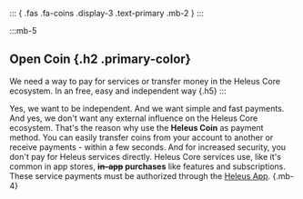 ::: { .fas .fa-coins .display-3 .text-primary .mb-2 } 
:::

:::mb-5
## Open Coin {.h2 .primary-color}
We need a way to pay for services or transfer money in the Heleus Core
ecosystem. In an free, easy and independent way {.h5}
:::

Yes, we want to be independent. And we want simple and fast payments. And yes,
we don't want any external influence on the Heleus Core ecosystem. That's the
reason why use the **Heleus Coin** as payment method. You can easily transfer
coins from your account to another or receive payments - within a few seconds.
And for increased security, you don't pay for Heleus services directly. Heleus
Core services use, like it's common in app stores, **~~in-app~~ purchases** like
features and subscriptions. These service payments must be authorized through
the [Heleus App](/heleus). {.mb-4}